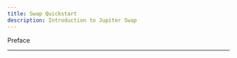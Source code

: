 ```yaml
---
title: Swap Quickstart
description: Introduction to Jupiter Swap
---
```


<head>
    <title>Swap Quickstart</title>
    <meta name="twitter:card" content="summary" />
</head>

Preface

---
